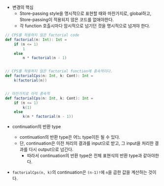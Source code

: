 - 변경의 핵심
  - Store-passing style을 명시적으로 표현할 때와 마찬가지로, global하고, Store-passing이 적용되지 않은 코드를 없애야한다.
  - 각 function 호출시마다 암시적으로 넘기던 것을 명시적으로 넘겨야 한다.

```scala
// CPS를 적용하지 않은 factorial code
def factorial(n: Int): Int =
    if (n <= 1)
    	1
    else
    	n * factorial(n - 1)


// CPS를 적용하지 않은 factorial function에 종속적이다.
def factorialCps(n: Int, k: Cont): Int =
	k(factorial(n))


// 마찬가지로 아직 종속적
def factorialCps(n: Int, k: Cont): Int =
    if (n <= 1)
   		k(1)
    else
    	k(n * factorial(n - 1))
```



- continuation의 반환 type
  - continuation의 반환 type은 어느 type이든 될 수 있다.
  - 단, continuation은 이전 처리의 결과를 input으로 받고, 그 input을 처리한 결과를 다시 output으로 넘긴다.
    - 따라서 continuation의 반환 type은 전체 표현식의 반환 type과 같아야한다.



- `factorialCps(n, k)`의 continuation은 `(n-1)!`에 `n`을 곱한 값을 계산하는 것이다.